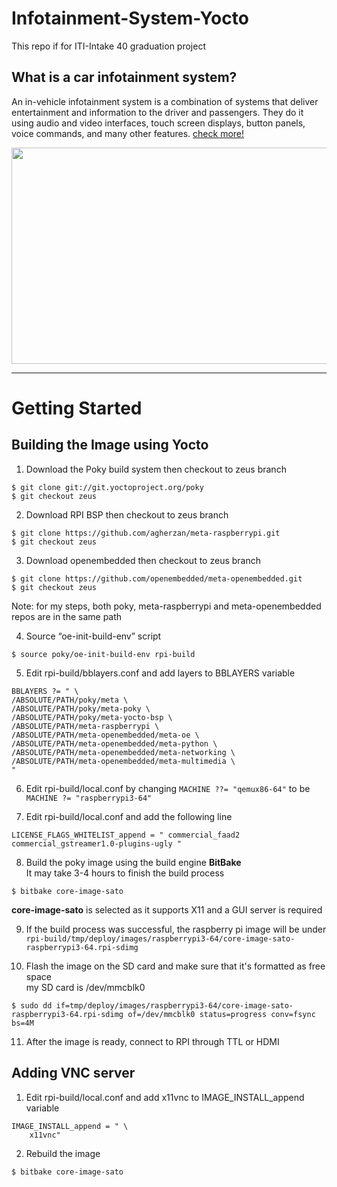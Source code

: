 # Infotainment-System-Yocto

This repo if for ITI-Intake 40 graduation project

## What is a car infotainment system?
An in-vehicle infotainment system is a combination of systems that deliver entertainment and information to the driver and passengers. They do it using audio and video interfaces, touch screen displays, button panels, voice commands, and many other features. [check more!](https://concisesoftware.com/car-infotainment-system-guide/)

<p align="center">
  <img width="700" height="346" src="../media/info-sys-demo.jpg">
</p>

---
# Getting Started

## Building the Image using Yocto

1. Download the Poky build system then checkout to zeus branch  
```
$ git clone git://git.yoctoproject.org/poky
$ git checkout zeus
``` 
2. Download RPI BSP then checkout to zeus branch 
```
$ git clone https://github.com/agherzan/meta-raspberrypi.git 
$ git checkout zeus
``` 
3. Download openembedded then checkout to zeus branch
```
$ git clone https://github.com/openembedded/meta-openembedded.git
$ git checkout zeus
```
Note: for my steps, both poky, meta-raspberrypi and meta-openembedded repos are in the same path   
  
4. Source “oe-init-build-env” script 
```
$ source poky/oe-init-build-env rpi-build
```
5. Edit rpi-build/bblayers.conf and add layers to BBLAYERS variable  
```
BBLAYERS ?= " \
/ABSOLUTE/PATH/poky/meta \
/ABSOLUTE/PATH/poky/meta-poky \
/ABSOLUTE/PATH/poky/meta-yocto-bsp \
/ABSOLUTE/PATH/meta-raspberrypi \
/ABSOLUTE/PATH/meta-openembedded/meta-oe \
/ABSOLUTE/PATH/meta-openembedded/meta-python \
/ABSOLUTE/PATH/meta-openembedded/meta-networking \
/ABSOLUTE/PATH/meta-openembedded/meta-multimedia \
"
```  
6. Edit rpi-build/local.conf by changing ```MACHINE ??= "qemux86-64"``` to be ```MACHINE ?= "raspberrypi3-64"```  

7. Edit rpi-build/local.conf and add the following line  
```
LICENSE_FLAGS_WHITELIST_append = " commercial_faad2 commercial_gstreamer1.0-plugins-ugly "
```  
8. Build the poky image using the build engine **BitBake**  
It may take 3-4 hours to finish the build process
```
$ bitbake core-image-sato
```  
**core-image-sato** is selected as it supports X11 and a GUI server is required  

9. If the build process was successful, the raspberry pi image will be under ```rpi-build/tmp/deploy/images/raspberrypi3-64/core-image-sato-raspberrypi3-64.rpi-sdimg```  

10. Flash the image on the SD card and make sure that it's formatted as free space  
my SD card is /dev/mmcblk0  
```
$ sudo dd if=tmp/deploy/images/raspberrypi3-64/core-image-sato-raspberrypi3-64.rpi-sdimg of=/dev/mmcblk0 status=progress conv=fsync bs=4M
```
11. After the image is ready, connect to RPI through TTL or HDMI 


## Adding VNC server

1. Edit rpi-build/local.conf and add x11vnc to  IMAGE_INSTALL_append variable  
```
IMAGE_INSTALL_append = " \
	x11vnc"
```  
2. Rebuild the image   
```
$ bitbake core-image-sato
```  

